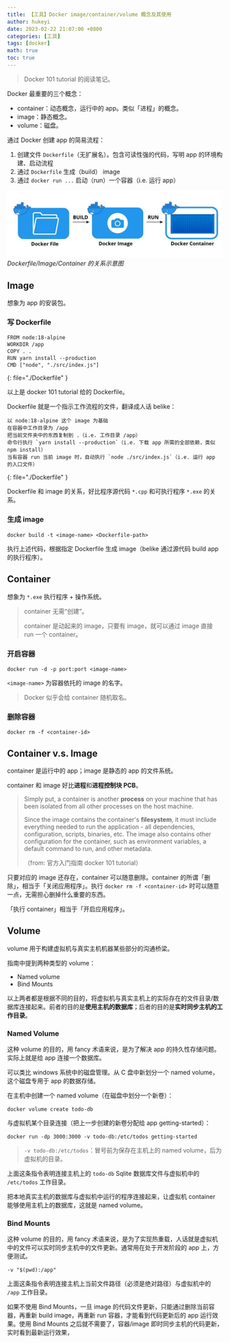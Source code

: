 ```yaml
---
title: 【工具】Docker image/container/volume 概念及其使用
author: hukeyi
date: 2023-02-22 21:07:00 +0800
categories: [工具]
tags: [docker]
math: true
toc: true
---
```


> Docker 101 tutorial 的阅读笔记。

Docker 最重要的三个概念：

- container：动态概念，运行中的 app。类似「进程」的概念。
- image：静态概念。
- volume：磁盘。

通过 Docker 创建 app 的简易流程：

1. 创建文件 `Dockerfile`（无扩展名）。包含可读性强的代码，写明 app 的环境构建、启动流程
2. 通过 `Dockerfile` 生成（build） image
3. 通过 `docker run ...` 启动（run）一个容器（i.e. 运行 app）

![Docker 的三个基础概念关系图](/assets/img/2023/docker-file-image-container-relationships.png)
_Dockerfile/Image/Container 的关系示意图_

## Image

想象为 app 的安装包。

### 写 Dockerfile

```
FROM node:18-alpine
WORKDIR /app
COPY . .
RUN yarn install --production
CMD ["node", "./src/index.js"]
```
{: file="./Dockerfile" }

以上是 docker 101 tutorial 给的 Dockerfile。

Dockerfile 就是一个指示工作流程的文件，翻译成人话 belike：

```
以 node:18-alpine 这个 image 为基础
在容器中工作目录为 /app
把当前文件夹中的东西复制到 .（i.e. 工作目录 /app）
命令行执行 `yarn install --production`（i.e. 下载 app 所需的全部依赖，类似 npm install）
当有容器 run 当前 image 时，自动执行 `node ./src/index.js`（i.e. 运行 app 的入口文件）
```
{: file="./Dockerfile" }

Dockerfile 和 image 的关系，好比程序源代码 `*.cpp` 和可执行程序 `*.exe` 的关系。

### 生成 image

```shell
docker build -t <image-name> <Dockerfile-path>
```

执行上述代码，根据指定 Dockerfile 生成 image（belike 通过源代码 build app 的执行程序）。

## Container

想象为 `*.exe` 执行程序 + 操作系统。

> container 无需“创建”。
> 
> container 是动起来的 image，只要有 image，就可以通过 image 直接 run 一个 container。

### 开启容器

```shell
docker run -d -p port:port <image-name>
```

`<image-name>` 为容器依托的 image 的名字。

> Docker 似乎会给 container 随机取名。

### 删除容器

```shell
docker rm -f <container-id>
```

## Container v.s. Image

container 是运行中的 app；image 是静态的 app 的文件系统。

container 和 image 好比**进程**和**进程控制块 PCB**。

> Simply put, a container is another **process** on your machine that has been isolated from all other processes on the host machine. 
> 
> Since the image contains the container's **filesystem**, it must include everything needed to run the application - all dependencies, configuration, scripts, binaries, etc. The image also contains other configuration for the container, such as environment variables, a default command to run, and other metadata.
> 
> （from: 官方入门指南 docker 101 tutorial）

只要对应的 image 还存在，container 可以随意删除。container 的所谓「删除」，相当于「关闭应用程序」。执行 `docker rm -f <container-id>` 时可以随意一点，无需担心删掉什么重要的东西。

「执行 container」相当于「开启应用程序」。

## Volume

volume 用于构建虚拟机与真实主机机器某些部分的沟通桥梁。

指南中提到两种类型的 volume：

- Named volume
- Bind Mounts

以上两者都是根据不同的目的，将虚拟机与真实主机上的实际存在的文件目录/数据库连接起来。前者的目的是**使用主机的数据库**；后者的目的是**实时同步主机的工作目录**。

### Named Volume

这种 volume 的目的，用 fancy 术语来说，是为了解决 app 的持久性存储问题。实际上就是给 app 连接一个数据库。

可以类比 windows 系统中的磁盘管理。从 C 盘中新划分一个 named volume，这个磁盘专用于 app 的数据存储。

在主机中创建一个 named volume（在磁盘中划分一个新卷）：

```shell
docker volume create todo-db
```

与虚拟机某个目录连接（把上一步创建的新卷分配给 app getting-started）：

```shell
docker run -dp 3000:3000 -v todo-db:/etc/todos getting-started
```

> `-v todo-db:/etc/todos`：冒号前为保存在主机上的 named volume，后为虚拟机的目录。

上面这条指令表明连接主机上的 `todo-db` Sqlite 数据库文件与虚拟机中的 `/etc/todos` 工作目录。

把本地真实主机的数据库与虚拟机中运行的程序连接起来，让虚拟机 container 能够使用主机上的数据库，这就是 named volume。

### Bind Mounts

这种 volume 的目的，用 fancy 术语来说，是为了实现热重载，人话就是虚拟机中的文件可以实时同步主机中的文件更新。通常用在处于开发阶段的 app 上，方便测试。

```shell
-v "$(pwd):/app"
```

上面这条指令表明连接主机上当前文件路径（必须是绝对路径）与虚拟机中的 `/app` 工作目录。

如果不使用 Bind Mounts，一旦 image 的代码文件更新，只能通过删除当前容器，再重新 build image，再重新 run 容器，才能看到代码更新后的 app 运行效果。使用 Bind Mounts 之后就不需要了，容器/image 即时同步主机的代码更新，实时看到最新运行效果，